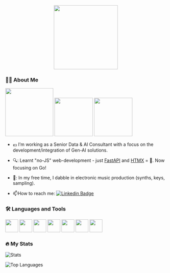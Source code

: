 
<div align="center">
  <img src="https://media1.giphy.com/media/v1.Y2lkPTc5MGI3NjExY2w5Y3k2dHR4NWNxYzE4Mml1MnBuODFjZjlvd2VyczkyMWMweDNjNCZlcD12MV9pbnRlcm5hbF9naWZfYnlfaWQmY3Q9Zw/DvyLQztQwmyAM/giphy.gif" width="200" height="200"/>
</div>

### :technologist: About Me


<img  src="https://github.com/egonelbre/gophers/blob/master/vector/adventure/hiking.svg"  width="150" height="150" /> <img  src="https://github.com/egonelbre/gophers/blob/master/vector/projects/network.svg" width="120" height="120" /> <img src="https://github.com/egonelbre/gophers/blob/master/vector/computer/music.svg" width="120" height="120" />
- :euro: I’m working as a Senior Data & AI Consultant with a focus on the development/integration of Gen-AI solutions. 

- 🔍: Learnt "no-JS" web-development - just [FastAPI](https://fastapi.tiangolo.com/) and [HTMX](https://htmx.org/) = 🎉. Now focusing on Go! 

- 🎹: In my free time, I dabble in electronic music production (synths, keys, sampling).

- :mailbox:How to reach me: [![Linkedin Badge](https://img.shields.io/badge/Linkedin-Profile-blue)](https://www.linkedin.com/in/daniel-gray-dsotm-rsa/)

### :hammer_and_wrench: Languages and Tools

<div>
  
  
  <img src="https://cdn.jsdelivr.net/gh/devicons/devicon@latest/icons/python/python-original.svg" width="40" height="40" />
  <img src="https://cdn.jsdelivr.net/gh/devicons/devicon@latest/icons/go/go-original-wordmark.svg" width="40" height="40" />
  <img src="https://cdn.jsdelivr.net/gh/devicons/devicon@latest/icons/r/r-original.svg" width="40" height="40" />
  <img src="https://cdn.jsdelivr.net/gh/devicons/devicon@latest/icons/azure/azure-original.svg" width="40" height="40" />
  <img src="https://cdn.jsdelivr.net/gh/devicons/devicon@latest/icons/docker/docker-original.svg" width="40" height="40" />
  <img src="https://cdn.jsdelivr.net/gh/devicons/devicon@latest/icons/vscode/vscode-original.svg" width="40" height="40" />
  <img src="https://cdn.jsdelivr.net/gh/devicons/devicon@latest/icons/fastapi/fastapi-original.svg" width="40" height="40" />
  
</div>


### :fire: My Stats


![Stats](https://github-readme-stats.vercel.app/api?username=dsotm-rsa&theme=vue-dark&show_icons=true&hide_border=true&count_private=false)

![Top Languages](https://github-readme-stats.vercel.app/api/top-langs/?username=dsotm-rsa&theme=vue-dark&show_icons=true&hide_border=true&layout=compact)





<!--
**DSOTM-RSA/DSOTm-RSA** is a ✨ _special_ ✨ repository because its `README.md` (this file) appears on your GitHub profile.

Here are some ideas to get you started:

- 🔭 I’m currently working on ...
- 🌱 I’m currently learning ...
- 👯 I’m looking to collaborate on ...
- 🤔 I’m looking for help with ...
- 💬 Ask me about ...
- 📫 How to reach me: ...
- 😄 Pronouns: ...
- ⚡ Fun fact: ...
-->
